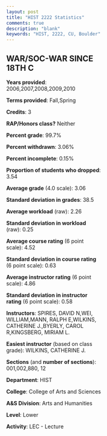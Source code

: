 ```yaml
---
layout: post
title: "HIST 2222 Statistics"
comments: true
description: "blank"
keywords: "HIST, 2222, CU, Boulder"
--- 
```

<head>
<script src="https://ajax.googleapis.com/ajax/libs/jquery/2.1.3/jquery.min.js"></script>
<script src="https://dl.dropboxusercontent.com/s/pc42nxpaw1ea4o9/highcharts.js?dl=0"></script>
<!-- <script src="../assets/js/highcharts.js"></script> -->
<style type="text/css">@font-face {
	font-family: "Bebas Neue";
	src: url(https://www.filehosting.org/file/details/544349/BebasNeue%20Regular.otf) format("opentype");
	}
	h1.Bebas { 
		font-family: "Bebas Neue", Verdana, Tahoma;
	}
</style>
</head>
<body>
	<div id="container" style="float: right; width: 45%; height: 88%; margin-left: 2.5%; margin-right: 2.5%;"></div>
	<script language="JavaScript">
		$(document).ready(function() {
		var chart = {type: 'column'};
		var title = {text: 'Grade Distribution'};
		var xAxis = {categories: ['A','B','C','D','F'],crosshair: true};
		var yAxis = {min: 0,title: {text: 'Percentage'}};
		var tooltip = {headerFormat: '<center><b><span style="font-size:20px">{point.key}</span></b></center>',
		               pointFormat: '<td style="padding:0"><b>{point.y:.1f}%</b></td>',
		               footerFormat: '</table>',shared: true,useHTML: true};
		var plotOptions = {column: {pointPadding: 0.0,borderWidth: 0}};  
		var credits = {enabled: false};var series= [{name: 'Percent',data: [28.68,49.47,16.45,2.37,3.03,]}];
		var json = {};
		json.chart = chart;
		json.title = title;
		json.tooltip = tooltip;
		json.xAxis = xAxis;
		json.yAxis = yAxis;  
		json.series = series;
		json.plotOptions = plotOptions;  
		json.credits = credits;
		$('#container').highcharts(json);
	});
	</script>
</body>
			   
## WAR/SOC-WAR SINCE 18TH C

**Years provided**: 2006,2007,2008,2009,2010

**Terms provided**: Fall,Spring

**Credits**: 3

**RAP/Honors class?** Neither

**Percent grade**: 99.7%

**Percent withdrawn**: 3.06%

**Percent incomplete**: 0.15%

**Proportion of students who dropped**: 3.54

**Average grade** (4.0 scale): 3.06

**Standard deviation in grades**: 38.5

**Average workload** (raw): 2.26

**Standard deviation in workload** (raw): 0.25

**Average course rating** (6 point scale): 4.52

**Standard deviation in course rating** (6 point scale): 0.63

**Average instructor rating** (6 point scale): 4.86

**Standard deviation in instructor rating** (6 point scale): 0.58

**Instructors**: SPIRES, DAVID N,WEI, WILLIAM,MANN, RALPH E,WILKINS, CATHERINE J.,BYERLY, CAROL R,KINGSBERG, MIRIAM L.

**Easiest instructor** (based on class grade): WILKINS, CATHERINE J.

**Sections** (and **number of sections**): 001,002,880, 12

**Department**: HIST

**College**: College of Arts and Sciences

**A&S Division**: Arts and Humanities

**Level**: Lower

**Activity**: LEC - Lecture